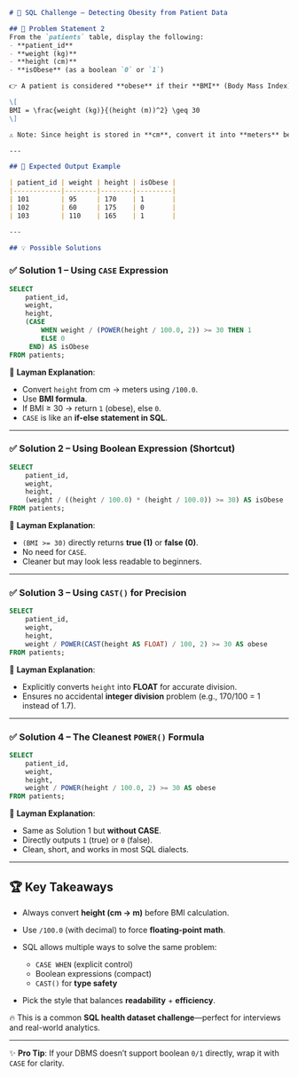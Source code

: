 

````markdown
# 🧮 SQL Challenge – Detecting Obesity from Patient Data  

## 📌 Problem Statement 2 
From the `patients` table, display the following:  
- **patient_id**  
- **weight (kg)**  
- **height (cm)**  
- **isObese** (as a boolean `0` or `1`)  

👉 A patient is considered **obese** if their **BMI** (Body Mass Index) is:  

\[
BMI = \frac{weight (kg)}{(height (m))^2} \geq 30
\]

⚠️ Note: Since height is stored in **cm**, convert it into **meters** before calculation.  

---

## 🎯 Expected Output Example  

| patient_id | weight | height | isObese |
|------------|--------|--------|---------|
| 101        | 95     | 170    | 1       |
| 102        | 60     | 175    | 0       |
| 103        | 110    | 165    | 1       |

---

## 💡 Possible Solutions  


````


### ✅ Solution 1 – Using `CASE` Expression  
```sql
SELECT 
    patient_id, 
    weight, 
    height,
    (CASE 
        WHEN weight / (POWER(height / 100.0, 2)) >= 30 THEN 1
        ELSE 0
     END) AS isObese
FROM patients;
```
🔎 **Layman Explanation**:

* Convert `height` from cm → meters using `/100.0`.
* Use **BMI formula**.
* If BMI ≥ 30 → return `1` (obese), else `0`.
* `CASE` is like an **if-else statement in SQL**.

---

### ✅ Solution 2 – Using Boolean Expression (Shortcut)

```sql
SELECT 
    patient_id,
    weight,
    height,
    (weight / ((height / 100.0) * (height / 100.0)) >= 30) AS isObese
FROM patients;
```

🔎 **Layman Explanation**:

* `(BMI >= 30)` directly returns **true (1)** or **false (0)**.
* No need for `CASE`.
* Cleaner but may look less readable to beginners.

---

### ✅ Solution 3 – Using `CAST()` for Precision

```sql
SELECT
    patient_id,
    weight,
    height,
    weight / POWER(CAST(height AS FLOAT) / 100, 2) >= 30 AS obese
FROM patients;
```

🔎 **Layman Explanation**:

* Explicitly converts `height` into **FLOAT** for accurate division.
* Ensures no accidental **integer division** problem (e.g., 170/100 = 1 instead of 1.7).

---

### ✅ Solution 4 – The Cleanest `POWER()` Formula

```sql
SELECT
    patient_id,
    weight,
    height,
    weight / POWER(height / 100.0, 2) >= 30 AS obese
FROM patients;
```

🔎 **Layman Explanation**:

* Same as Solution 1 but **without CASE**.
* Directly outputs `1` (true) or `0` (false).
* Clean, short, and works in most SQL dialects.

---

## 🏆 Key Takeaways

* Always convert **height (cm → m)** before BMI calculation.
* Use `/100.0` (with decimal) to force **floating-point math**.
* SQL allows multiple ways to solve the same problem:

  * `CASE WHEN` (explicit control)
  * Boolean expressions (compact)
  * `CAST()` for **type safety**
* Pick the style that balances **readability** + **efficiency**.

🔥 This is a common **SQL health dataset challenge**—perfect for interviews and real-world analytics.

---

✨ **Pro Tip**: If your DBMS doesn’t support boolean `0/1` directly, wrap it with `CASE` for clarity.
